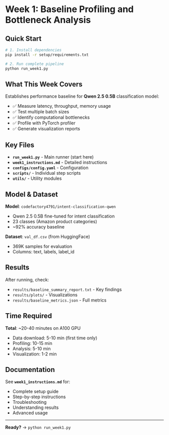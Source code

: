 # Week 1: Baseline Profiling and Bottleneck Analysis

## Quick Start

```bash
# 1. Install dependencies
pip install -r setup/requirements.txt

# 2. Run complete pipeline
python run_week1.py
```

## What This Week Covers

Establishes performance baseline for **Qwen 2.5 0.5B** classification model:
- ✅ Measure latency, throughput, memory usage
- ✅ Test multiple batch sizes
- ✅ Identify computational bottlenecks
- ✅ Profile with PyTorch profiler
- ✅ Generate visualization reports

## Key Files

- **`run_week1.py`** - Main runner (start here)
- **`week1_instructions.md`** - Detailed instructions
- **`configs/config.yaml`** - Configuration
- **`scripts/`** - Individual step scripts
- **`utils/`** - Utility modules

## Model & Dataset

**Model**: `codefactory4791/intent-classification-qwen`
- Qwen 2.5 0.5B fine-tuned for intent classification
- 23 classes (Amazon product categories)
- ~92% accuracy baseline

**Dataset**: `val_df.csv` (from HuggingFace)
- 369K samples for evaluation
- Columns: text, labels, label_id

## Results

After running, check:
- `results/baseline_summary_report.txt` - Key findings
- `results/plots/` - Visualizations
- `results/baseline_metrics.json` - Full metrics

## Time Required

**Total**: ~20-40 minutes on A100 GPU
- Data download: 5-10 min (first time only)
- Profiling: 10-15 min
- Analysis: 5-10 min
- Visualization: 1-2 min

## Documentation

See **`week1_instructions.md`** for:
- Complete setup guide
- Step-by-step instructions
- Troubleshooting
- Understanding results
- Advanced usage

---

**Ready?** → `python run_week1.py`

